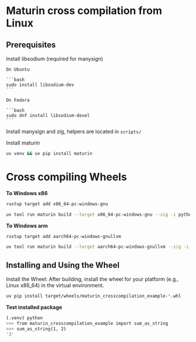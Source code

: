 # Maturin cross compilation from Linux

## Prerequisites


Install libsodium (required for manysign)

    On Ubuntu

    ```bash
    sudo install libsodium-dev
    ```

    On Fedora

    ```bash
    sudo dnf install libsodium-devel
    ```

Install manysign and zig, helpers are located in `scripts/`

Install maturin

```bash
uv venv && uv pip install maturin
```

# Cross compiling Wheels

**To Windows x86**

```bash
rustup target add x86_64-pc-windows-gnu
```

```bash
uv tool run maturin build --target x86_64-pc-windows-gnu --zig -i python3.10 
```


**To Windows arm**

```bash
rustup target add aarch64-pc-windows-gnullvm
```

```bash
uv tool run maturin build --target aarch64-pc-windows-gnullvm --zig -i python3.10 
```

## Installing and Using the Wheel

Install the Wheel: After building, install the wheel for your platform (e.g., Linux x86_64) in the virtual environment.

```bash
uv pip install target/wheels/maturin_crosscompilation_example-*.whl
```

**Test installed package**

```bash
(.venv) python
>>> from maturin_crosscompilation_example import sum_as_string
>>> sum_as_string(1, 2)
'3'
```

